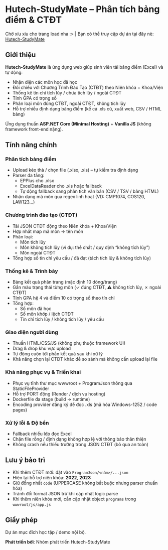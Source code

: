# Hutech-StudyMate – Phân tích bảng điểm & CTĐT

Chờ xíu xiu cho trang load nha :> | Bạn có thể truy cập dự án tại đây nè:  <a href="https://hutech-studymate.onrender.com/" target="_blank">Hutech-StudyMate</a>

## Giới thiệu

**Hutech-StudyMate** là ứng dụng web giúp sinh viên tải bảng điểm (Excel) và tự động:
- Nhận diện các môn học đã học
- Đối chiếu với Chương Trình Đào Tạo (CTĐT) theo Niên khóa + Khoa/Viện
- Thống kê tín chỉ tích lũy / chưa tích lũy / ngoài CTĐT
- Tính GPA có trọng số
- Phân loại môn đúng CTĐT, ngoài CTĐT, không tích lũy
- Hỗ trợ nhiều định dạng bảng điểm (kể cả .xls cũ, xuất web, CSV / HTML bảng)

Ứng dụng thuần **ASP.NET Core (Minimal Hosting)** + **Vanilla JS** (không framework front-end nặng).

## Tính năng chính

### Phân tích bảng điểm
- Upload kéo thả / chọn file (.xlsx, .xls) – tự kiểm tra định dạng
- Parser đa tầng:
  - EPPlus cho .xlsx
  - ExcelDataReader cho .xls hoặc fallback
  - Tự động fallback sang phân tích văn bản (CSV / TSV / bảng HTML)
- Nhận dạng mã môn qua regex linh hoạt (VD: CMP1074, COS120, LAW123…)

### Chương trình đào tạo (CTĐT)
- Tải JSON CTĐT động theo Niên khóa + Khoa/Viện
- Hợp nhất map mã môn → tên môn
- Phân loại:
  - Môn tích lũy
  - Môn không tích lũy (ví dụ: thể chất / quy định “không tích lũy”)
  - Môn ngoài CTĐT
- Tổng hợp số tín chỉ yêu cầu / đã đạt (tách tích lũy & không tích lũy)

### Thống kê & Trình bày
- Bảng kết quả phân trang (mặc định 10 dòng/trang)
- Gắn màu trạng thái từng môn (✓ đúng CTĐT, ⚠ không tích lũy, ✗ ngoài CTĐT)
- Tính GPA hệ 4 và điểm 10 có trọng số theo tín chỉ
- Tổng hợp:
  - Số môn đã học
  - Số môn khớp / lệch CTĐT
  - Tín chỉ tích lũy / không tích lũy / yêu cầu

### Giao diện người dùng
- Thuần HTML/CSS/JS (không phụ thuộc framework UI)
- Drag & drop khu vực upload
- Tự động cuộn tới phần kết quả sau khi xử lý
- Khả năng chọn lại CTĐT khác để so sánh mà không cần upload lại file

### Khả năng phục vụ & Triển khai
- Phục vụ tĩnh thư mục wwwroot + ProgramJson thông qua StaticFileProvider
- Hỗ trợ PORT động (Render / dịch vụ hosting)
- Dockerfile đa stage (build → runtime)
- Encoding provider đăng ký để đọc .xls (mã hóa Windows-1252 / code pages)

### Xử lý lỗi & Độ bền
- Fallback nhiều lớp đọc Excel
- Chặn file rỗng / định dạng không hợp lệ với thông báo thân thiện
- Không crash nếu thiếu trường trong JSON CTĐT (bỏ qua an toàn)


## Lưu ý bảo trì

- Khi thêm CTĐT mới: đặt vào `ProgramJson/<năm>/...json`
- Hiện tại hỗ trợ niên khóa: **2022**, **2023**
- Giữ đồng nhất `code` (UPPERCASE không bắt buộc nhưng parser chuẩn hóa)
- Tránh đổi format JSON trừ khi cập nhật logic parse
- Khi thêm niên khóa mới, cần cập nhật object `programs` trong `wwwroot/js/app.js`

## Giấy phép

Dự án mục đích học tập / demo nội bộ.

**Phát triển bởi**: Nhóm phát triển Hutech-StudyMate